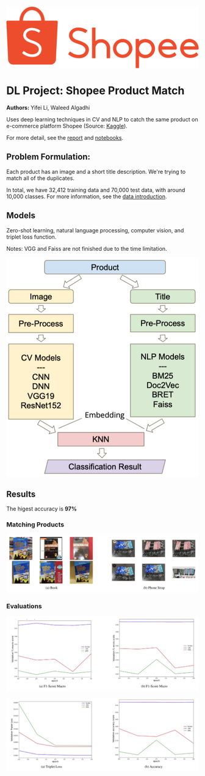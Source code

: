 ![](/Assets/shopee.png)

# DL Project: Shopee Product Match

**Authors:** Yifei Li, Waleed Algadhi

Uses deep learning techniques in CV and NLP to catch the same product on e-commerce platform Shopee (Source: [Kaggle](https://www.kaggle.com/c/shopee-product-matching/overview)).

For more detail, see the [report](/Shopee_Product_Match_Report.pdf) and [notebooks](/Notebooks).

## Problem Formulation:

Each product has an image and a short title description. We're trying to match all of the duplicates.

In total, we have 32,412 training data and 70,000 test data, with around 10,000 classes. For more information, see the [data introduction](https://www.kaggle.com/c/shopee-product-matching/data).

## Models

Zero-shot learning, natural language processing, computer vision, and triplet loss function.

Notes: VGG and Faiss are not finished due to the time limitation.

![](Assets/arch-overall.jpg)

## Results

The higest accuracy is **97%**

### Matching Products

![](Assets/match-products.jpg)

### Evaluations

![](Assets/f1-score.jpg)

![](Assets/triplet-and-acc.jpg)


